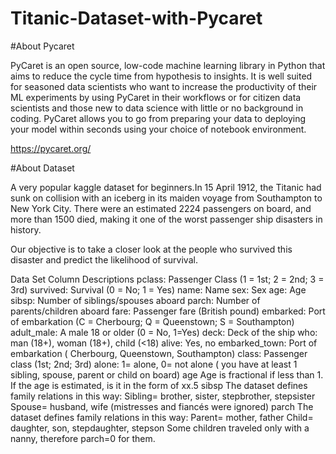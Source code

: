 # Titanic-Dataset-with-Pycaret

#About Pycaret

PyCaret is an open source, low-code machine learning library in Python that aims to reduce the cycle time from hypothesis to insights. It is well suited for seasoned data scientists who want to increase the productivity of their ML experiments by using PyCaret in their workflows or for citizen data scientists and those new to data science with little or no background in coding. PyCaret allows you to go from preparing your data to deploying your model within seconds using your choice of notebook environment.

https://pycaret.org/

#About Dataset

A very popular kaggle dataset for beginners.In 15 April 1912, the Titanic had sunk on collision with an iceberg in its maiden voyage from Southampton to New York City. There were an estimated 2224 passengers on board, and more than 1500 died, making it one of the worst passenger ship disasters in history.

Our objective is to take a closer look at the people who survived this disaster and predict the likelihood of survival.

Data Set Column Descriptions
pclass: Passenger Class (1 = 1st; 2 = 2nd; 3 = 3rd)
survived: Survival (0 = No; 1 = Yes)
name: Name
sex: Sex
age: Age
sibsp: Number of siblings/spouses aboard
parch: Number of parents/children aboard
fare: Passenger fare (British pound)
embarked: Port of embarkation (C = Cherbourg; Q = Queenstown; S = Southampton)
adult_male: A male 18 or older (0 = No, 1=Yes)
deck: Deck of the ship
who: man (18+), woman (18+), child (<18)
alive: Yes, no
embarked_town: Port of embarkation ( Cherbourg, Queenstown, Southampton)
class: Passenger class (1st; 2nd; 3rd)
alone: 1= alone, 0= not alone ( you have at least 1 sibling, spouse, parent or child on board)
age
Age is fractional if less than 1. If the age is estimated, is it in the form of xx.5
sibsp
The dataset defines family relations in this way:
Sibling= brother, sister, stepbrother, stepsister
Spouse= husband, wife (mistresses and fiancés were ignored)
parch
The dataset defines family relations in this way:
Parent= mother, father
Child= daughter, son, stepdaughter, stepson
Some children traveled only with a nanny, therefore parch=0 for them.


